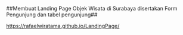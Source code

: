 ##Membuat Landing Page Objek Wisata di Surabaya disertakan Form Pengunjung dan tabel pengunjung##

https://rafaelwiratama.github.io/LandingPage/ 
